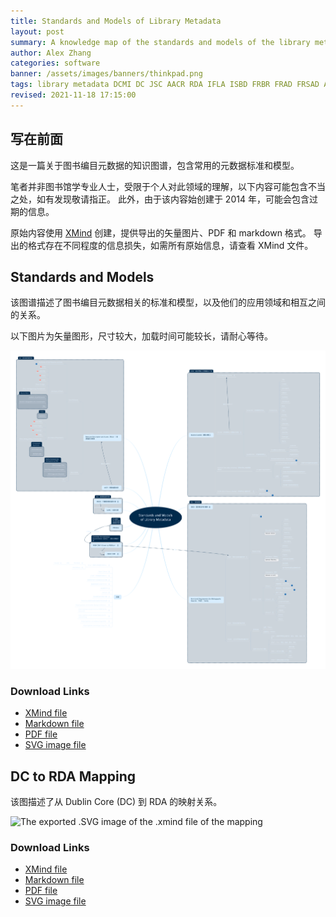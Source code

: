 ```yaml
---
title: Standards and Models of Library Metadata
layout: post
summary: A knowledge map of the standards and models of the library metadata, including MODS, MARK, RDA, Dublin Core (DC), and FRBR family.
author: Alex Zhang
categories: software
banner: /assets/images/banners/thinkpad.png
tags: library metadata DCMI DC JSC AACR RDA IFLA ISBD FRBR FRAD FRSAD ANL MODS MARC CIDOC FRBRoo ISSN PRESSoo MindMap
revised: 2021-11-18 17:15:00
---
```


## 写在前面

这是一篇关于图书编目元数据的知识图谱，包含常用的元数据标准和模型。

笔者并非图书馆学专业人士，受限于个人对此领域的理解，以下内容可能包含不当之处，如有发现敬请指正。
此外，由于该内容始创建于 2014 年，可能会包含过期的信息。

原始内容使用 [XMind](https://www.xmind.net/) 创建，提供导出的矢量图片、PDF 和 markdown 格式。
导出的格式存在不同程度的信息损失，如需所有原始信息，请查看 XMind 文件。

## Standards and Models

该图谱描述了图书编目元数据相关的标准和模型，以及他们的应用领域和相互之间的关系。

以下图片为矢量图形，尺寸较大，加载时间可能较长，请耐心等待。

![The exported .SVG image (with some topics collapsed) of the .xmind file of the knowledge map](https://github.com/alexzhangs/library-metadata/raw/main/Standards%20and%20Models%20of%20Library%20Metadata%20Collapsed.svg)

### Download Links

* [XMind file](https://github.com/alexzhangs/library-metadata/raw/main/Standards%20and%20Models%20of%20Library%20Metadata.xmind)
* [Markdown file](https://github.com/alexzhangs/library-metadata/blob/main/Standards%20and%20Models%20of%20Library%20Metadata.md)
* [PDF file](https://github.com/alexzhangs/library-metadata/raw/main/Standards%20and%20Models%20of%20Library%20Metadata.pdf)
* [SVG image file](https://github.com/alexzhangs/library-metadata/raw/main/Standards%20and%20Models%20of%20Library%20Metadata.svg)

## DC to RDA Mapping

该图描述了从 Dublin Core (DC) 到 RDA 的映射关系。

![The exported .SVG image of the .xmind file of the mapping](https://github.com/alexzhangs/library-metadata/raw/main/DC%20to%20RDA%20Mapping.svg)

### Download Links

* [XMind file](https://github.com/alexzhangs/library-metadata/raw/main/DC%20to%20RDA%20Mapping.xmind)
* [Markdown file](https://github.com/alexzhangs/library-metadata/blob/main/Standards%20and%20Models%20of%20Library%20Metadata.md)
* [PDF file](https://github.com/alexzhangs/library-metadata/raw/main/DC%20to%20RDA%20Mapping.pdf)
* [SVG image file](https://github.com/alexzhangs/library-metadata/raw/main/DC%20to%20RDA%20Mapping.svg)
